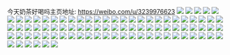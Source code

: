 今天奶茶好喝吗主页地址: https://weibo.com/u/3239976623 
![](https://wx4.sinaimg.cn/mw2000/c11e1eafly1h9j99x1ngij20n01dsjzb.jpg) 
![](https://wx4.sinaimg.cn/mw2000/c11e1eafly1h9bpgue71kj20wa0u0nch.jpg) 
![](https://wx4.sinaimg.cn/mw2000/c11e1eafly1h9bph3x53ij21b20qg7e8.jpg) 
![](https://wx4.sinaimg.cn/mw2000/c11e1eafly1h9bphihx65j22192lye82.jpg) 
![](https://wx4.sinaimg.cn/mw2000/c11e1eafly1h979y1fob8j22yo1o0e82.jpg) 
![](https://wx4.sinaimg.cn/mw2000/c11e1eafly1h8nzo0coqrj20mq14wqg2.jpg) 
![](https://wx4.sinaimg.cn/mw2000/c11e1eafly1h8nzp7qgogj213u0tuthg.jpg) 
![](https://wx4.sinaimg.cn/mw2000/c11e1eafly1h8mafi6uncj20n01dste0.jpg) 
![](https://wx4.sinaimg.cn/mw2000/c11e1eafly1h8bp8ml2wzj20zk1bedsm.jpg) 
![](https://wx4.sinaimg.cn/mw2000/c11e1eafly1h8bp8m66afj20u01hck3d.jpg) 
![](https://wx4.sinaimg.cn/mw2000/c11e1eafly1h7tfym2vntj23402c0hdu.jpg) 
![](https://wx4.sinaimg.cn/mw2000/c11e1eafly1h7mh6ttu82j20tu13u11u.jpg) 
![](https://wx4.sinaimg.cn/mw2000/c11e1eafly1h7g2sc7zs0j21hb0tz44o.jpg) 
![](https://wx4.sinaimg.cn/mw2000/c11e1eafly1h7g2sbc345j20jj0kaabz.jpg) 
![](https://wx4.sinaimg.cn/mw2000/c11e1eafly1h7dtl6ftndj21hc0u0zwf.jpg) 
![](https://wx4.sinaimg.cn/mw2000/c11e1eafly1h771cguyxmj21hc0u0ton.jpg) 
![](https://wx4.sinaimg.cn/mw2000/c11e1eafly1h73pik8n3yj21hc0u0tdp.jpg) 
![](https://wx4.sinaimg.cn/mw2000/c11e1eafly1h6nvl24pisj22ea2c0hdu.jpg) 
![](https://wx4.sinaimg.cn/mw2000/c11e1eafly1h6iv7qkovxj20mz0c9tdp.jpg) 
![](https://wx4.sinaimg.cn/mw2000/c11e1eafly1h6iv7qwn9qj20pq0pqaav.jpg) 
![](https://wx4.sinaimg.cn/mw2000/c11e1eafly1h55p3jdjuoj23402c01ky.jpg) 
![](https://wx4.sinaimg.cn/mw2000/c11e1eafly1h4rn36u2wtj22c02c07wh.jpg) 
![](https://wx4.sinaimg.cn/mw2000/c11e1eafly1h4rn37nuwzj21o01o0qp8.jpg) 
![](https://wx4.sinaimg.cn/mw2000/c11e1eafly1h3nwqad1faj20n01dsqco.jpg) 
![](https://wx4.sinaimg.cn/mw2000/c11e1eafly1h3gb0tnewlj20n01ds7d6.jpg) 
![](https://wx4.sinaimg.cn/mw2000/c11e1eafly1h3gb0ux8rjj20n01ds11t.jpg) 
![](https://wx4.sinaimg.cn/mw2000/c11e1eafly1h2zqe5yzcuj20go0gojsa.jpg) 
![](https://wx4.sinaimg.cn/mw2000/c11e1eafly1h2ricyoeyqj21hc0u0guw.jpg) 
![](https://wx4.sinaimg.cn/mw2000/c11e1eafly1h2hk9s1se1j21dh0runac.jpg) 
![](https://wx4.sinaimg.cn/mw2000/c11e1eafly1h2el0odhugj20u01hcam7.jpg) 
![](https://wx4.sinaimg.cn/mw2000/c11e1eafly1h29dcgz8ctj21hc0u0k6p.jpg) 
![](https://wx4.sinaimg.cn/mw2000/c11e1eafly1h29dcg2cl4j22yo1o0x6p.jpg) 
![](https://wx4.sinaimg.cn/mw2000/c11e1eafly1h29dciinp2j23402c0x6p.jpg) 
![](https://wx4.sinaimg.cn/mw2000/c11e1eafly1h24e1h8gc1j20j60j6wft.jpg) 
![](https://wx4.sinaimg.cn/mw2000/c11e1eafly1h22in0wabbj20j80e5gmk.jpg) 
![](https://wx4.sinaimg.cn/mw2000/c11e1eafly1h1o31tvyg9j20wi0cwgnl.jpg) 
![](https://wx4.sinaimg.cn/mw2000/c11e1eafly1h12ftvvzgsj20tz0miqey.jpg) 
![](https://wx4.sinaimg.cn/mw2000/c11e1eafly1h12fz4aczwj22yo1o0b2a.jpg) 
![](https://wx4.sinaimg.cn/mw2000/c11e1eafly1h12fz6b2nmj23402c0b2b.jpg) 
![](https://wx4.sinaimg.cn/mw2000/c11e1eafly1h12fz7lparj22yo1o0qv6.jpg) 
![](https://wx4.sinaimg.cn/mw2000/c11e1eafly1h12fz8s6qkj22801o0b2a.jpg) 
![](https://wx4.sinaimg.cn/mw2000/c11e1eafly1h12fz96x7aj21hc0u0ngw.jpg) 
![](https://wx4.sinaimg.cn/mw2000/c11e1eafly1h02w0rc02rj20u01sw7fa.jpg) 
![](https://wx4.sinaimg.cn/mw2000/c11e1eafly1h02w0tvcbnj20n01ds0xc.jpg) 
![](https://wx4.sinaimg.cn/mw2000/c11e1eafly1h02jbzuht4j20n01dsgxk.jpg) 
![](https://wx4.sinaimg.cn/mw2000/c11e1eafly1gz4nmpsp6hj20q40q4jum.jpg) 
![](https://wx4.sinaimg.cn/mw2000/c11e1eafly1gz0iyzs067j22yo1o0x6p.jpg) 
![](https://wx4.sinaimg.cn/mw2000/c11e1eafly1gyywgfpfaxj23402c0x6q.jpg) 
![](https://wx4.sinaimg.cn/mw2000/c11e1eafly1gyywgg5hhcj20rs0kuwmg.jpg) 
![](https://wx4.sinaimg.cn/mw2000/c11e1eafly1gyr19duh0sj20n01dswub.jpg) 
![](https://wx4.sinaimg.cn/mw2000/c11e1eafly1gxji46m3mbj23402c01kz.jpg) 
![](https://wx4.sinaimg.cn/mw2000/c11e1eafly1gxji43p0pij23402c01kz.jpg) 
![](https://wx4.sinaimg.cn/mw2000/003xgBVtly1gutu9zxjm9j60jp13ngqa02.jpg) 
![](https://wx4.sinaimg.cn/mw2000/003xgBVtly1guodtbnmtgj60n01ds4g002.jpg) 
![](https://wx4.sinaimg.cn/mw2000/003xgBVtly1gu51ljip0ej63402c0hdu02.jpg) 
![](https://wx4.sinaimg.cn/mw2000/c11e1eafly1grxpqfc43dj22yo1o0npd.jpg) 
![](https://wx4.sinaimg.cn/mw2000/c11e1eafly1gqr892wn2hj20n01ds1ky.jpg) 
![](https://wx4.sinaimg.cn/mw2000/c11e1eafly1gpfk7sr5hhj23402c0kjm.jpg) 
![](https://wx4.sinaimg.cn/mw2000/c11e1eafly1gpfk7orznej23402c0kjl.jpg) 
![](https://wx4.sinaimg.cn/mw2000/c11e1eafly1gmsq3z0mkqj23402c0x6q.jpg) 
![](https://wx4.sinaimg.cn/mw2000/c11e1eafly1gmo9xcvv1cj23402c0qv5.jpg) 
![](https://wx4.sinaimg.cn/mw2000/c11e1eafly1gm5ttb25w5j22c0340e82.jpg) 
![](https://wx4.sinaimg.cn/mw2000/c11e1eafly1gm5ttcf5coj22c0340qv6.jpg) 
![](https://wx4.sinaimg.cn/mw2000/c11e1eafly1gm00ntpi5cj22c0340hdu.jpg) 
![](https://wx4.sinaimg.cn/mw2000/c11e1eafly1gm00nsmjxnj22c03407wi.jpg) 
![](https://wx4.sinaimg.cn/mw2000/c11e1eafly1gkka71y7kzj20n01dskjn.jpg) 
![](https://wx4.sinaimg.cn/mw2000/c11e1eafly1gk0i88y8lbj23402c0b29.jpg) 
![](https://wx4.sinaimg.cn/mw2000/c11e1eafly1gk0i85h22vj22801o0e81.jpg) 
![](https://wx4.sinaimg.cn/mw2000/c11e1eafly1gjq9x08hgcj23402c0e81.jpg) 
![](https://wx4.sinaimg.cn/mw2000/c11e1eafly1giaxp37mr9j20u0140wk0.jpg) 
![](https://wx4.sinaimg.cn/mw2000/c11e1eafly1giaxpn4p2fj21400u0tmb.jpg) 
![](https://wx4.sinaimg.cn/mw2000/c11e1eafly1giaxp3gs6sj21400u07a1.jpg) 
![](https://wx4.sinaimg.cn/mw2000/c11e1eafly1giaxp3quabj21400u0dn6.jpg) 
![](https://wx4.sinaimg.cn/mw2000/c11e1eafly1giaxpfqlbnj21400u0128.jpg) 
![](https://wx4.sinaimg.cn/mw2000/c11e1eafly1giaxp4rg59j21400u0tmd.jpg) 
![](https://wx4.sinaimg.cn/mw2000/c11e1eafly1ggeqrenbw7j20rs2mc7wh.jpg) 
![](https://wx4.sinaimg.cn/mw2000/c11e1eafly1ggeqrfahvqj20lk3407wf.jpg) 
![](https://wx4.sinaimg.cn/mw2000/c11e1eafly1ggeqsz19wsj21400u0gpo.jpg) 
![](https://wx4.sinaimg.cn/mw2000/c11e1eafly1ggeqrdy5ufj20u00u0dlw.jpg) 
![](https://wx4.sinaimg.cn/mw2000/c11e1eafly1g4mmo6223wj20u00u0q9e.jpg) 
![](https://wx4.sinaimg.cn/mw2000/c11e1eafly1g2yrslw1kgj22c02c07wi.jpg) 
![](https://wx4.sinaimg.cn/mw2000/c11e1eafly1g2yrsoewauj22c0340npd.jpg) 
![](https://wx4.sinaimg.cn/mw2000/c11e1eafly1g2yrsn9utij22c02c07wi.jpg) 
![](https://wx4.sinaimg.cn/mw2000/c11e1eafly1g2yrsiugmyj22c02c0hdu.jpg) 
![](https://wx4.sinaimg.cn/mw2000/c11e1eafly1g2yrsjt7akj20rs15onlc.jpg) 
![](https://wx4.sinaimg.cn/mw2000/c11e1eafly1g2yrskke13j20rs15oh7o.jpg) 
